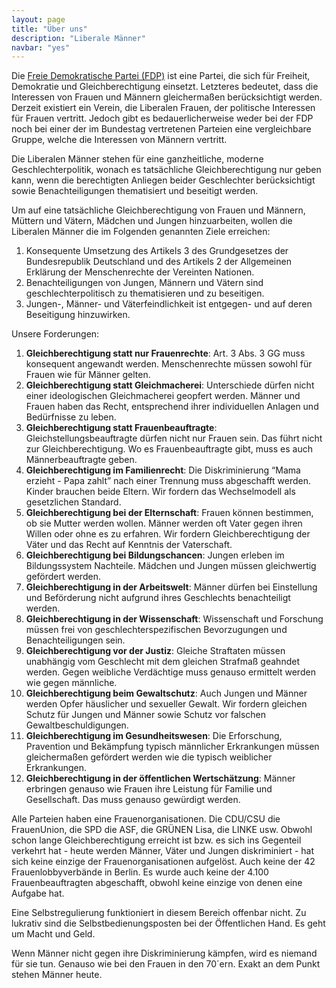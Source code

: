 ```yaml
---
layout: page
title: "Über uns"
description: "Liberale Männer"
navbar: "yes"
---
```

Die [Freie Demokratische Partei (FDP)](https://www.fdp.de/) ist eine Partei, die sich für Freiheit, Demokratie und Gleichberechtigung einsetzt. Letzteres bedeutet, dass die Interessen von Frauen und Männern gleichermaßen berücksichtigt werden. Derzeit existiert ein Verein, die Liberalen Frauen, der politische Interessen für Frauen vertritt. Jedoch gibt es bedauerlicherweise weder bei der FDP noch bei einer der im Bundestag vertretenen Parteien eine vergleichbare Gruppe, welche die Interessen von Männern vertritt.

Die Liberalen Männer stehen für eine ganzheitliche, moderne Geschlechterpolitik, wonach es tatsächliche Gleichberechtigung nur geben kann, wenn die berechtigten Anliegen beider Geschlechter berücksichtigt sowie Benachteiligungen thematisiert und beseitigt werden.

Um auf eine tatsächliche Gleichberechtigung von Frauen und Männern, Müttern und Vätern, Mädchen und Jungen hinzuarbeiten, wollen die Liberalen Männer die im Folgenden genannten Ziele erreichen:

1. Konsequente Umsetzung des Artikels 3 des Grundgesetzes der Bundesrepublik Deutschland und des Artikels 2 der Allgemeinen Erklärung der Menschenrechte der Vereinten Nationen.
2. Benachteiligungen von Jungen, Männern und Vätern sind geschlechterpolitisch zu thematisieren und zu beseitigen.
3. Jungen-, Männer- und Väterfeindlichkeit ist entgegen- und auf deren Beseitigung
hinzuwirken.

Unsere Forderungen:

1. **Gleichberechtigung statt nur Frauenrechte**:
Art. 3 Abs. 3 GG muss konsequent angewandt werden. Menschenrechte müssen sowohl für Frauen wie für Männer gelten.
2. **Gleichberechtigung statt Gleichmacherei**:
Unterschiede dürfen nicht einer ideologischen Gleichmacherei geopfert werden. Männer und Frauen haben das Recht, entsprechend ihrer individuellen Anlagen und Bedürfnisse zu leben.
3. **Gleichberechtigung statt Frauenbeauftragte**:
Gleichstellungsbeauftragte dürfen nicht nur Frauen sein. Das führt nicht zur Gleichberechtigung. Wo es Frauenbeauftragte gibt, muss es auch Männerbeauftragte geben.
4. **Gleichberechtigung im Familienrecht**:
Die Diskriminierung “Mama erzieht - Papa zahlt” nach einer Trennung muss abgeschafft werden. Kinder brauchen beide Eltern. Wir fordern das Wechselmodell als gesetzlichen Standard.
5. **Gleichberechtigung bei der Elternschaft**:
Frauen können bestimmen, ob sie Mutter werden wollen. Männer werden oft Vater gegen ihren Willen oder ohne es zu erfahren. Wir fordern Gleichberechtigung der Väter und das Recht auf Kenntnis der Vaterschaft.
6. **Gleichberechtigung bei Bildungschancen**:
Jungen erleben im Bildungssystem Nachteile. Mädchen und Jungen müssen gleichwertig gefördert werden.
7. **Gleichberechtigung in der Arbeitswelt**:
Männer dürfen bei Einstellung und Beförderung nicht aufgrund ihres Geschlechts benachteiligt werden.
8. **Gleichberechtigung in der Wissenschaft**:
Wissenschaft und Forschung müssen frei von geschlechterspezifischen Bevorzugungen und Benachteiligungen sein.
9. **Gleichberechtigung vor der Justiz**:
Gleiche Straftaten müssen unabhängig vom Geschlecht mit dem gleichen Strafmaß geahndet werden. Gegen weibliche Verdächtige muss genauso ermittelt werden wie gegen männliche.
10. **Gleichberechtigung beim Gewaltschutz**:
Auch Jungen und Männer werden Opfer häuslicher und sexueller Gewalt. Wir fordern gleichen Schutz für Jungen und Männer sowie Schutz vor falschen Gewaltbeschuldigungen.
11. **Gleichberechtigung im Gesundheitswesen**:
Die Erforschung, Pravention und Bekämpfung typisch männlicher Erkrankungen müssen gleichermaßen gefördert werden wie die typisch weiblicher Erkrankungen.
12. **Gleichberechtigung in der öffentlichen Wertschätzung**:
Männer erbringen genauso wie Frauen ihre Leistung für Familie und Gesellschaft. Das muss genauso gewürdigt werden.

Alle Parteien haben eine Frauenorganisationen. Die CDU/CSU die FrauenUnion, die SPD die ASF, die GRÜNEN Lisa, die LINKE usw. Obwohl schon lange Gleichberechtigung erreicht ist bzw. es sich ins Gegenteil verkehrt hat - heute werden Männer, Väter und Jungen diskriminiert - hat sich keine einzige der Frauenorganisationen aufgelöst. Auch keine der 42 Frauenlobbyverbände in Berlin. Es wurde auch keine der 4.100 Frauenbeauftragten abgeschafft, obwohl keine einzige von denen eine Aufgabe hat.

Eine Selbstregulierung funktioniert in diesem Bereich offenbar nicht. Zu lukrativ sind die Selbstbedienungsposten bei der Öffentlichen Hand. Es geht um Macht und Geld.

Wenn Männer nicht gegen ihre Diskriminierung kämpfen, wird es niemand für sie tun. Genauso wie bei den Frauen in den 70´ern. Exakt an dem Punkt stehen Männer heute.
